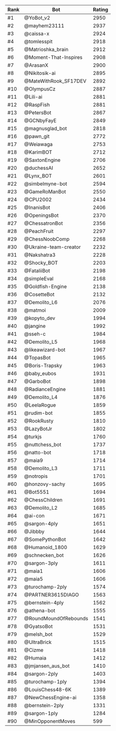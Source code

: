 Rank|Bot|Rating
---|---|---
#1|@YoBot_v2|2950
#2|@mayhem23111|2937
#3|@caissa-x|2924
#4|@tomlesspit|2918
#5|@Matrioshka_brain|2912
#6|@Moment-That-Inspires|2908
#7|@ArasanX|2900
#8|@Nikitosik-ai|2895
#9|@MateWithRook_SF17DEV|2892
#10|@OlympusCz|2887
#11|@Lili-ai|2881
#12|@RaspFish|2881
#13|@PetersBot|2867
#14|@GCNbyFayE|2849
#15|@magnusglad_bot|2818
#16|@pawn_git|2772
#17|@Weiawaga|2753
#18|@KarimBOT|2712
#19|@SaxtonEngine|2706
#20|@duchessAI|2652
#21|@Lynx_BOT|2601
#22|@simbelmyne-bot|2594
#23|@GameRoManBot|2550
#24|@CPU2002|2434
#25|@InanisBot|2406
#26|@OpeningsBot|2370
#27|@ChessatronBot|2356
#28|@PeachFruit|2297
#29|@ChessNoobComp|2268
#30|@Ukraine-team-creator|2232
#31|@Nakshatra3|2228
#32|@Shocky_BOT|2203
#33|@FataliiBot|2198
#34|@simpleEval|2168
#35|@Goldfish-Engine|2138
#36|@CosetteBot|2132
#37|@Demolito_L6|2076
#38|@matmoi|2009
#39|@kopyto_dev|1994
#40|@jangine|1992
#41|@sseh-c|1984
#42|@Demolito_L5|1968
#43|@likeawizard-bot|1967
#44|@TopasBot|1965
#45|@Boris-Trapsky|1963
#46|@baby_eubos|1931
#47|@GarboBot|1898
#48|@RadianceEngine|1881
#49|@Demolito_L4|1876
#50|@LeelaRogue|1859
#51|@rudim-bot|1855
#52|@RookRusty|1810
#53|@LazyBotJr|1802
#54|@turkjs|1760
#55|@nuttchess_bot|1737
#56|@natto-bot|1718
#57|@maia9|1714
#58|@Demolito_L3|1711
#59|@notropis|1701
#60|@honzovy-sachy|1695
#61|@Bot5551|1694
#62|@ChessChildren|1691
#63|@Demolito_L2|1685
#64|@ai-con|1671
#65|@sargon-4ply|1651
#66|@Jibbby|1644
#67|@SomePythonBot|1642
#68|@Humanoid_1800|1629
#69|@schnecken_bot|1626
#70|@sargon-3ply|1611
#71|@maia1|1606
#72|@maia5|1606
#73|@turochamp-2ply|1574
#74|@PARTNER3615DIAGO|1563
#75|@bernstein-4ply|1562
#76|@athena-bot|1555
#77|@RoundMoundOfRebounds|1541
#78|@GyatsoBot|1531
#79|@melsh_bot|1529
#80|@UltraBrick|1515
#81|@Cizme|1418
#82|@Humaia|1412
#83|@jmjansen_aus_bot|1410
#84|@sargon-2ply|1403
#85|@turochamp-1ply|1394
#86|@LouisChess48-6K|1389
#87|@NewChessEngine-ai|1358
#88|@bernstein-2ply|1331
#89|@sargon-1ply|1284
#90|@MinOpponentMoves|599
